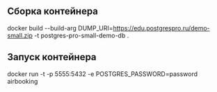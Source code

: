 ## Сборка контейнера

docker build --build-arg DUMP_URI=https://edu.postgrespro.ru/demo-small.zip -t postgres-pro-small-demo-db .

## Запуск контейнера

docker run -t -p 5555:5432 -e POSTGRES_PASSWORD=password airbooking